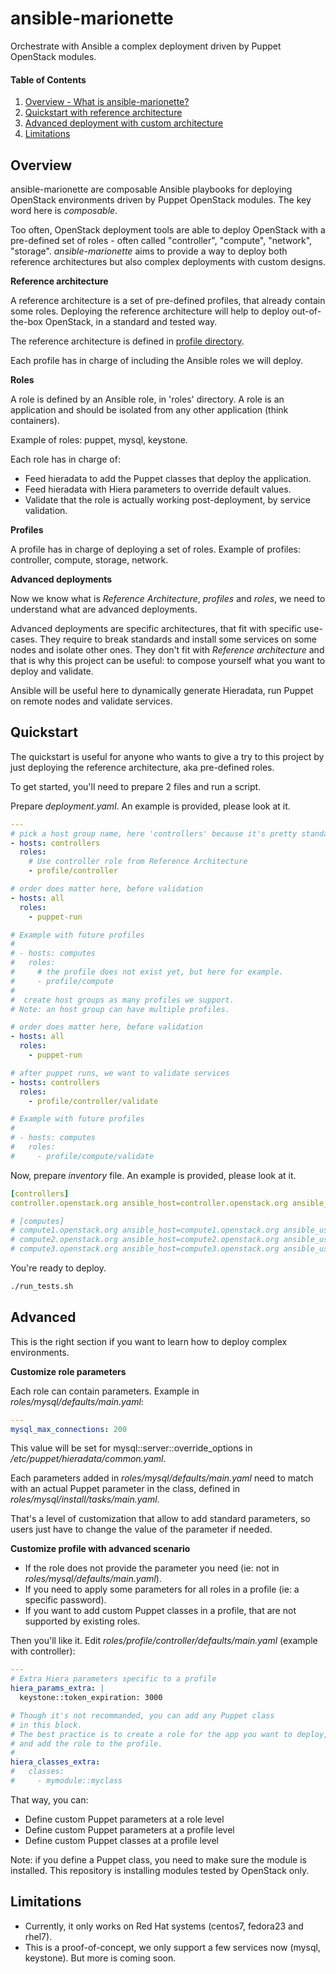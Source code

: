 ansible-marionette
==================

Orchestrate with Ansible a complex deployment driven by Puppet OpenStack modules.


#### Table of Contents

1. [Overview - What is ansible-marionette?](#overview)
2. [Quickstart with reference architecture](#quickstart)
3. [Advanced deployment with custom architecture](#advanced)
4. [Limitations](#limitations)



Overview
--------

ansible-marionette are composable Ansible playbooks for deploying OpenStack
environments driven by Puppet OpenStack modules. The key word here is
*composable*.

Too often, OpenStack deployment tools are able to deploy OpenStack with a
pre-defined set of roles - often called "controller", "compute", "network", "storage".
*ansible-marionette* aims to provide a way to deploy both reference architectures
but also complex deployments with custom designs.

__Reference architecture__

A reference architecture is a set of pre-defined profiles, that already contain
some roles. Deploying the reference architecture will help to deploy
out-of-the-box OpenStack, in a standard and tested way.

The reference architecture is defined in [profile
directory](https://github.com/EmilienM/ansible-marionette/tree/master/roles/profile).

Each profile has in charge of including the Ansible roles we will deploy.


__Roles__

A role is defined by an Ansible role, in 'roles' directory.
A role is an application and should be isolated from any other application
(think containers).

Example of roles: puppet, mysql, keystone.

Each role has in charge of:

* Feed hieradata to add the Puppet classes that deploy the application.
* Feed hieradata with Hiera parameters to override default values.
* Validate that the role is actually working post-deployment, by service
  validation.

__Profiles__

A profile has in charge of deploying a set of roles.
Example of profiles: controller, compute, storage, network.

__Advanced deployments__

Now we know what is *Reference Architecture*, *profiles* and *roles*, we need to understand
what are advanced deployments.

Advanced deployments are specific architectures, that fit with specific
use-cases. They require to break standards and install some services on some
nodes and isolate other ones. They don't fit with *Reference architecture* and
that is why this project can be useful: to compose yourself what you want to
deploy and validate.

Ansible will be useful here to dynamically generate Hieradata, run Puppet on
remote nodes and validate services.



Quickstart
----------

The quickstart is useful for anyone who wants to give a try to this project by
just deploying the reference architecture, aka pre-defined roles.

To get started, you'll need to prepare 2 files and run a script.

Prepare *deployment.yaml*. An example is provided, please look at it.

```yaml
---
# pick a host group name, here 'controllers' because it's pretty standard
- hosts: controllers
  roles:
    # Use controller role from Reference Architecture
    - profile/controller

# order does matter here, before validation
- hosts: all
  roles:
    - puppet-run

# Example with future profiles
#
# - hosts: computes
#   roles:
#     # the profile does not exist yet, but here for example.
#     - profile/compute
# 
#  create host groups as many profiles we support.
# Note: an host group can have multiple profiles.

# order does matter here, before validation
- hosts: all
  roles:
    - puppet-run

# after puppet runs, we want to validate services
- hosts: controllers
  roles:
    - profile/controller/validate

# Example with future profiles
#
# - hosts: computes
#   roles:
#     - profile/compute/validate
```

Now, prepare *inventory* file. An example is provided, please look at it.

```yaml
[controllers]
controller.openstack.org ansible_host=controller.openstack.org ansible_user=centos

# [computes]
# compute1.openstack.org ansible_host=compute1.openstack.org ansible_user=centos
# compute2.openstack.org ansible_host=compute2.openstack.org ansible_user=centos
# compute3.openstack.org ansible_host=compute3.openstack.org ansible_user=centos
```

You're ready to deploy.

```bash
./run_tests.sh

```

Advanced
--------

This is the right section if you want to learn how to deploy complex
environments.


__Customize role parameters__

Each role can contain parameters.
Example in *roles/mysql/defaults/main.yaml*:

```yaml
---
mysql_max_connections: 200
```

This value will be set for mysql::server::override_options in */etc/puppet/hieradata/common.yaml*.

Each parameters added in *roles/mysql/defaults/main.yaml* need to match with an
actual Puppet parameter in the class, defined in
*roles/mysql/install/tasks/main.yaml*.

That's a level of customization that allow to add standard parameters, so users
just have to change the value of the parameter if needed.


__Customize profile with advanced scenario__


* If the role does not provide the parameter you need (ie: not in
  *roles/mysql/defaults/main.yaml*).
* If you need to apply some parameters for all roles in a profile (ie: a
  specific password).
* If you want to add custom Puppet classes in a profile, that are not supported
  by existing roles.

Then you'll like it. Edit *roles/profile/controller/defaults/main.yaml* (example
with controller):

```yaml
---
# Extra Hiera parameters specific to a profile
hiera_params_extra: |
  keystone::token_expiration: 3000

# Though it's not recommanded, you can add any Puppet class
# in this block.
# The best practice is to create a role for the app you want to deploy,
# and add the role to the profile.
#
hiera_classes_extra:
#   classes:
#     - mymodule::myclass
```

That way, you can:

* Define custom Puppet parameters at a role level
* Define custom Puppet parameters at a profile level
* Define custom Puppet classes at a profile level


Note: if you define a Puppet class, you need to make sure the module is
installed. This repository is installing modules tested by OpenStack only.


Limitations
-----------

* Currently, it only works on Red Hat systems (centos7, fedora23 and rhel7).
* This is a proof-of-concept, we only support a few services now (mysql,
  keystone). But more is coming soon.
